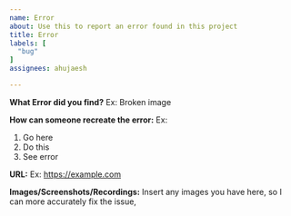 ```yaml
---
name: Error
about: Use this to report an error found in this project
title: Error
labels: [
  "bug"
]
assignees: ahujaesh

---
```


**What Error did you find?**
Ex: Broken image

**How can someone recreate the error:**
Ex: 
1. Go here
2. Do this
3. See error

**URL:**
Ex: https://example.com

**Images/Screenshots/Recordings:**
Insert any images you have here, so I can more accurately fix the issue,